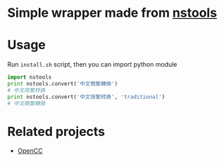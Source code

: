 # Simple wrapper made from [nstools](https://github.com/skydark/nstools)

# Usage

Run `install.sh` script, then you can import python module

```python
import nstools
print nstools.convert('中文簡繁轉換')
# 中文简繁转换
print nstools.convert('中文简繁转换', 'traditional')
# 中文簡繁轉換
```

# Related projects

* [OpenCC](https://github.com/BYVoid/OpenCC)
